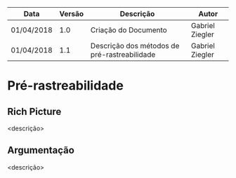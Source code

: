 |Data|Versão|Descrição|Autor|
|----|------|---------|-----|
|01/04/2018|1.0|Criação do Documento|Gabriel Ziegler|
|01/04/2018|1.1|Descrição dos métodos de pré-rastreabilidade|Gabriel Ziegler|

# Pré-rastreabilidade

## Rich Picture

<descrição>

## Argumentação

<descrição>